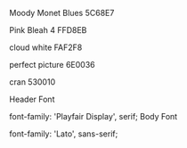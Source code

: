 Moody Monet Blues 
5C68E7

Pink Bleah 4 FFD8EB

cloud white 
FAF2F8


perfect picture 6E0036

cran 530010

Header Font
<link href="https://fonts.googleapis.com/css?family=Playfair+Display" rel="stylesheet"> 
font-family: 'Playfair Display', serif;

<link href="https://fonts.googleapis.com/css?family=Lato" rel="stylesheet"> 
Body Font
<link href="https://fonts.googleapis.com/css?family=Lato|Playfair+Display" rel="stylesheet"> 

font-family: 'Lato', sans-serif;

